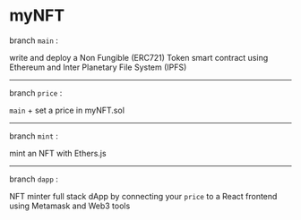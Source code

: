# myNFT

branch `main` :

write and deploy a Non Fungible (ERC721) Token smart contract using Ethereum and Inter Planetary File System (IPFS)

---

branch `price` :

`main` + set a price in myNFT.sol

---

branch `mint` :

mint an NFT with Ethers.js

---

branch `dapp` :

NFT minter full stack dApp by connecting your `price` to a React frontend using Metamask and Web3 tools
